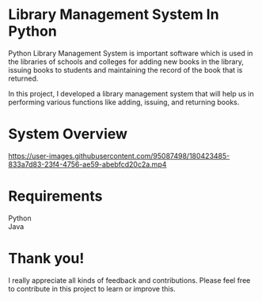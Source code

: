 # Library Management System In Python

Python Library Management System is important software which is used in the libraries of schools and colleges for adding new books in the library,
issuing books to students and maintaining the record of the book that is returned.

In this project, I developed a library management system that will help us in performing various functions like adding, 
issuing, and returning books.

# System Overview

https://user-images.githubusercontent.com/95087498/180423485-833a7d83-23f4-4756-ae59-abebfcd20c2a.mp4


<h1>Requirements</h1>

Python <br>
Java

# Thank you!

I really appreciate all kinds of feedback and contributions. Please feel free to contribute in this project to learn or improve this.
